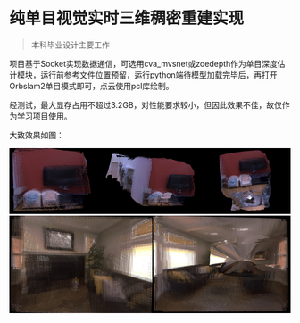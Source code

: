 ﻿# 纯单目视觉实时三维稠密重建实现

> 本科毕业设计主要工作

项目基于Socket实现数据通信，可选用cva_mvsnet或zoedepth作为单目深度估计模块，运行前参考文件位置预留，运行python端待模型加载完毕后，再打开Orbslam2单目模式即可，点云使用pcl库绘制。

经测试，最大显存占用不超过3.2GB，对性能要求较小，但因此效果不佳，故仅作为学习项目使用。

大致效果如图：

![f1](./fig/image1.png)
![f2](./fig/image2.png)
